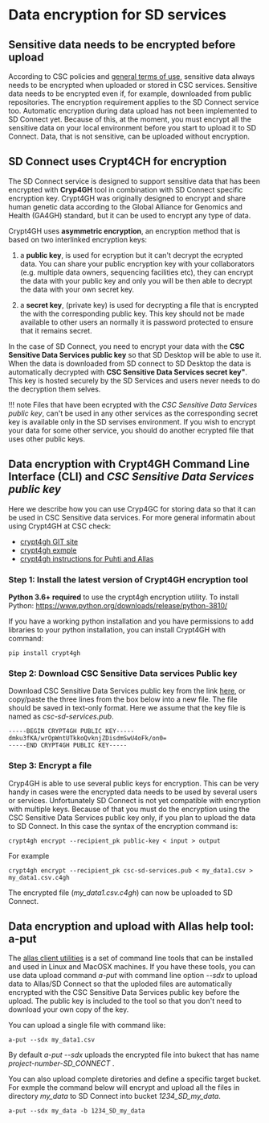 # Data encryption for SD services 

## Sensitive data needs to be encrypted before upload

According to CSC policies and [general terms of use](https://research.csc.fi/general-terms-of-use), sensitive data always 
needs to be encrypted when uploaded or stored in CSC services. Sensitive data needs to be encrypted even if, for example, 
downloaded from public repositories. The encryption requirement applies to the SD Connect service too. 
Automatic encryption during data upload has not been implemented to SD Connect yet. Because of this, at the moment, 
you must encrypt all the sensitive data on your local environment before you start to upload it to SD Connect. 
Data, that is not sensitive, can be uploaded without encryption.

## SD Connect uses Crypt4CH for encryption

The SD Connect service is designed to support sensitive data that has been encrypted with **Cryp4GH** tool in 
combination with SD Connect specific encryption key. 
Crypt4GH was originally designed to encrypt and share human genetic data according to the 
Global Alliance for Genomics and Health (GA4GH) standard, but it can be 
used to encrypt any type of data.

Crypt4GH uses **asymmetric encryption**, an encryption method that is based on two interlinked encryption keys: 

   1) a **public key**, is used for ecryption but it can't decrypt the ecrypted data. You can share your public encryption key with your collaborators 
   (e.g. multiple data owners, sequencing facilities etc), they can encrypt the data with your public key and only you will be then able to decrypt the 
   data with your own secret key. 
   
   2) a **secret key**, (private key) is used for decrypting a file that is encrypted the with the corresponding public key. This key should not be made available to other users an normally it is password protected to ensure that it remains secret. 

In the case of SD Connect, you need to encrypt your data with the **CSC Sensitive Data Services public key** so that SD Desktop will be able to use it.
When the data is downloaded from SD connect to SD Desktop the data is automatically decrypted with **CSC Sensitive Data Services secret key"**.
This key is hosted securely by the SD Services and users never needs to do the decryption them selves.
  

!!! note
Files that have been ecrypted with the _CSC Sensitive Data Services public key_, can't be used in any other services as the corresponding
secret key is available only in the SD servises environment. If you wish to encrypt your data for some other service, you should do another 
ecrypted file that uses other public keys.


## Data encryption with Crypt4GH Command Line Interface (CLI) and _CSC Sensitive Data Services public key_

Here we describe how you can use Cryp4GC for storing data so that it can be used in CSC Sensitive data services.
For more general informatin about using Crypt4GH at CSC check: 
   * [crypt4gh GIT site](https://github.com/EGA-archive/crypt4gh.git)
   * [crypt4gh exmple](./crypt4gh_client.md)
   * [crypt4gh instructions for Puhti and Allas](../Allas/allas_encryption.md)


### Step 1: Install the latest version of Crypt4GH encryption tool

**Python 3.6+ required** to use the crypt4gh encryption utility. 
To install Python: https://www.python.org/downloads/release/python-3810/

If you have a working python installation and you have permissions to add libraries to your python installation, you can install Crypt4GH with command:

```text
pip install crypt4gh
```

### Step 2: Download CSC Sensitive Data services Public key

Download CSC Sensitive Data Services public key from the link [here](./csc-sd-services.pub), or copy/paste the three lines from the box below into a new file.
The file should be saved in text-only format. Here we assume that the key file is named as _csc-sd-services.pub_.

```text
-----BEGIN CRYPT4GH PUBLIC KEY-----
dmku3fKA/wrOpWntUTkkoQvknjZDisdmSwU4oFk/on0=
-----END CRYPT4GH PUBLIC KEY-----
```

### Step 3: Encrypt a file

Cryp4GH is able to use several public keys for encryption. This can be very handy in cases were the encrypted data needs to be used by several users or services. Unfortunately SD Connect is not yet compatible with encryption with multiple keys. Because of that you must do the encryption using the CSC Sensitive Data Services public key only, if you plan to upload the data to SD Connect. In this case the syntax of the encryption command is:

```text
crypt4gh encrypt --recipient_pk public-key < input > output
```
For example

```text
crypt4gh encrypt --recipient_pk csc-sd-services.pub < my_data1.csv > my_data1.csv.c4gh
```
The encrypted file (_my_data1.csv.c4gh_) can now be uploaded to SD Connect.
 

## Data encryption and upload with Allas help tool: a-put

The [allas client utilities](https://github.com/CSCfi/allas-cli-utils/) is a set of command line tools that can be installed and used in Linux and MacOSX machines. If you have these tools, you can use data upload command _a-put_ with command line option _--sdx_ to upload data to Allas/SD Connect so that the uploded files are automatically encrypted with the CSC Sensitive Data Services public key before the upload. The public key is included to the tool so that you don't need to download your own copy of the key.

You can upload a single file with command like:

```text
a-put --sdx my_data1.csv
```
By default _a-put --sdx_ uploads the encrypted file into bukect that has name _project-number-SD_CONNECT_ . 

You can also upload complete diretories and define a specific target bucket. For exmple the command below will encrypt and upload all the files in directory _my_data_ to SD Connect into bucket _1234_SD_my_data_.
```
a-put --sdx my_data -b 1234_SD_my_data
```





 
